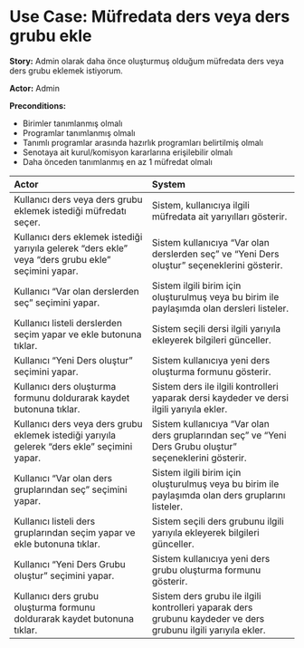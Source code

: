 Use Case: Müfredata ders veya ders grubu ekle
============

**Story:** Admin olarak daha önce oluşturmuş olduğum müfredata ders veya ders grubu eklemek istiyorum.

**Actor:** Admin

**Preconditions:**

- Birimler tanımlanmış olmalı
- Programlar tanımlanmış olmalı
- Tanımlı programlar arasında hazırlık programları belirtilmiş olmalı
- Senotaya ait kurul/komisyon kararlarına erişilebilir olmalı
- Daha önceden tanımlanmış en az 1 müfredat olmalı

| Actor        | System       |
| :----------- |:-------------|
| Kullanıcı ders veya ders grubu eklemek istediği müfredatı seçer.| Sistem, kullanıcıya ilgili müfredata ait yarıyılları gösterir.|
| Kullanıcı ders eklemek istediği yarıyıla gelerek “ders ekle” veya “ders grubu ekle” seçimini yapar.| Sistem kullanıcıya “Var olan derslerden seç” ve “Yeni Ders oluştur” seçeneklerini gösterir.|
| Kullanıcı “Var olan derslerden seç” seçimini yapar.| Sistem ilgili birim için oluşturulmuş veya bu birim ile paylaşımda olan dersleri listeler.|
| Kullanıcı listeli derslerden seçim yapar ve ekle butonuna tıklar.| Sistem seçili dersi ilgili yarıyıla ekleyerek bilgileri günceller.|
| Kullanıcı “Yeni Ders oluştur” seçimini yapar.| Sistem kullanıcıya yeni ders oluşturma formunu gösterir.|
| Kullanıcı ders oluşturma formunu doldurarak kaydet butonuna tıklar.| Sistem ders ile ilgili kontrolleri yaparak dersi kaydeder ve dersi ilgili yarıyıla ekler.|
| Kullanıcı ders veya ders grubu eklemek istediği yarıyıla gelerek “ders ekle” seçimini yapar.| Sistem kullanıcıya “Var olan ders gruplarından seç” ve “Yeni Ders Grubu oluştur” seçeneklerini gösterir.|
| Kullanıcı “Var olan ders gruplarından seç” seçimini yapar.| Sistem ilgili birim için oluşturulmuş veya bu birim ile paylaşımda olan ders gruplarını listeler.|
| Kullanıcı listeli ders gruplarından seçim yapar ve ekle butonuna tıklar.| Sistem seçili ders grubunu ilgili yarıyıla ekleyerek bilgileri günceller.|
| Kullanıcı “Yeni Ders Grubu oluştur” seçimini yapar.| Sistem kullanıcıya yeni ders grubu oluşturma formunu gösterir.|
| Kullanıcı ders grubu oluşturma formunu doldurarak kaydet butonuna tıklar.| Sistem ders grubu ile ilgili kontrolleri yaparak ders grubunu kaydeder ve ders grubunu ilgili yarıyıla ekler.|
